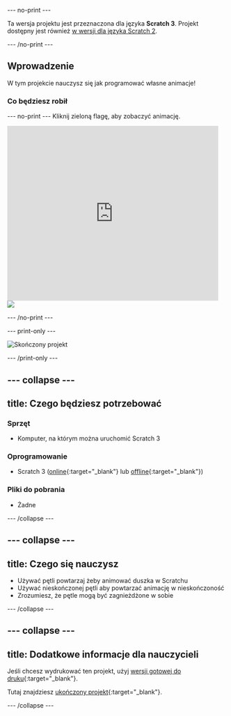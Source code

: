 --- no-print ---

Ta wersja projektu jest przeznaczona dla języka **Scratch 3**. Projekt dostępny jest również [w wersji dla języka Scratch 2](https://projects.raspberrypi.org/pl-PL/projects/lost-in-space-scratch2).

--- /no-print ---

## Wprowadzenie

W tym projekcie nauczysz się jak programować własne animacje!

### Co będziesz robił

--- no-print --- Kliknij zieloną flagę, aby zobaczyć animację.

<div class="scratch-preview">
  <iframe allowtransparency="true" width="485" height="402" src="https://scratch.mit.edu/projects/embed/334688417/?autostart=false" frameborder="0" scrolling="no"></iframe>
  <img src="images/space-final.png">
</div>

--- /no-print ---

--- print-only ---

![Skończony projekt](images/showcase_static.png)

--- /print-only ---

--- collapse ---
---
title: Czego będziesz potrzebować
---

### Sprzęt

- Komputer, na którym można uruchomić Scratch 3

### Oprogramowanie

- Scratch 3 ([online](https://rpf.io/scratchon){:target="_blank"} lub [offline](https://rpf.io/scratchoff){:target="_blank"})

### Pliki do pobrania

- Żadne

--- /collapse ---

--- collapse ---
---
title: Czego się nauczysz
---

- Używać pętli powtarzaj żeby animować duszka w Scratchu
- Używać nieskończonej pętli aby powtarzać animację w nieskończoność
- Zrozumiesz, że pętle mogą być zagnieżdżone w sobie

--- /collapse ---

--- collapse ---
---
title: Dodatkowe informacje dla nauczycieli
---

Jeśli chcesz wydrukować ten projekt, użyj [wersji gotowej do druku](https://projects.raspberrypi.org/pl-PL/projects/lost-in-space/print){:target="_blank"}.

Tutaj znajdziesz [ukończony projekt](https://rpf.io/p/pl-PL/lost-in-space-get){:target="_blank"}.

--- /collapse ---
